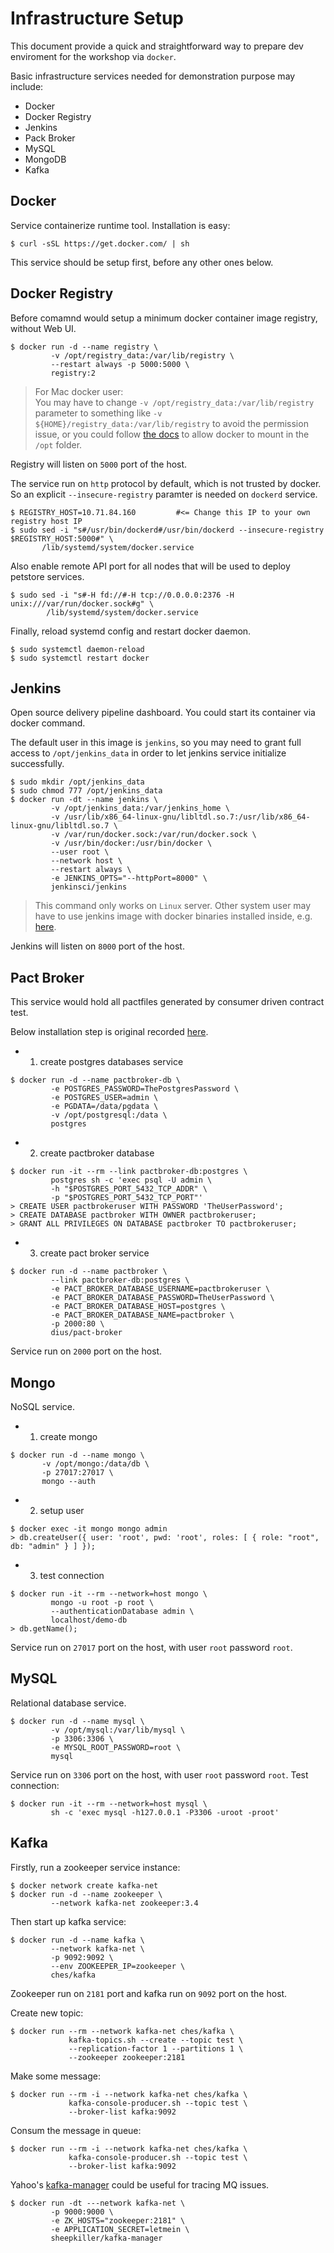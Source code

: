 # Infrastructure Setup

This document provide a quick and straightforward way to prepare dev enviroment for the workshop via `docker`.

Basic infrastructure services needed for demonstration purpose may include:

- Docker
- Docker Registry
- Jenkins
- Pack Broker
- MySQL
- MongoDB
- Kafka

## Docker

Service containerize runtime tool. Installation is easy:

```
$ curl -sSL https://get.docker.com/ | sh
```

This service should be setup first, before any other ones below.

## Docker Registry

Before comamnd would setup a minimum docker container image registry, without Web UI.

```
$ docker run -d --name registry \
         -v /opt/registry_data:/var/lib/registry \
         --restart always -p 5000:5000 \
         registry:2
```

> For Mac docker user: <br>
> You may have to change `-v /opt/registry_data:/var/lib/registry` parameter to something like `-v ${HOME}/registry_data:/var/lib/registry` to avoid the permission issue, or you could follow [the docs](https://docs.docker.com/docker-for-mac/troubleshoot/#volume-mounting-requires-file-sharing-for-any-project-directories-outside-of-users) to allow docker to mount in the `/opt` folder.

Registry will listen on `5000` port of the host.

The service run on `http` protocol by default, which is not trusted by docker. So an explicit `--insecure-registry` paramter is needed on `dockerd` service.

```
$ REGISTRY_HOST=10.71.84.160         #<= Change this IP to your own registry host IP
$ sudo sed -i "s#/usr/bin/dockerd#/usr/bin/dockerd --insecure-registry $REGISTRY_HOST:5000#" \
       /lib/systemd/system/docker.service
```

Also enable remote API port for all nodes that will be used to deploy petstore services.

```
$ sudo sed -i "s#-H fd://#-H tcp://0.0.0.0:2376 -H unix:///var/run/docker.sock#g" \
        /lib/systemd/system/docker.service
```

Finally, reload systemd config and restart docker daemon.

```
$ sudo systemctl daemon-reload
$ sudo systemctl restart docker
```

## Jenkins

Open source delivery pipeline dashboard. You could start its container via docker command.

The default user in this image is `jenkins`, 
so you may need to grant full access to `/opt/jenkins_data` in order to let jenkins service initialize successfully.

```
$ sudo mkdir /opt/jenkins_data
$ sudo chmod 777 /opt/jenkins_data
$ docker run -dt --name jenkins \
         -v /opt/jenkins_data:/var/jenkins_home \
         -v /usr/lib/x86_64-linux-gnu/libltdl.so.7:/usr/lib/x86_64-linux-gnu/libltdl.so.7 \
         -v /var/run/docker.sock:/var/run/docker.sock \
         -v /usr/bin/docker:/usr/bin/docker \
         --user root \
         --network host \
         --restart always \
         -e JENKINS_OPTS="--httpPort=8000" \
         jenkinsci/jenkins
```

> This command only works on `Linux` server. Other system user may have to use jenkins image with docker binaries installed inside, e.g. [here](https://github.com/microservices-kata/petstore-infrastructure/tree/master/jenkins-basic).

Jenkins will listen on `8000` port of the host.

## Pact Broker

This service would hold all pactfiles generated by consumer driven contract test.

Below installation step is original recorded [here](https://github.com/DiUS/pact_broker-docker/blob/master/POSTGRESQL.md).

- 1. create postgres databases service

```
$ docker run -d --name pactbroker-db \
         -e POSTGRES_PASSWORD=ThePostgresPassword \
         -e POSTGRES_USER=admin \
         -e PGDATA=/data/pgdata \
         -v /opt/postgresql:/data \
         postgres
```

- 2. create pactbroker database

```
$ docker run -it --rm --link pactbroker-db:postgres \
         postgres sh -c 'exec psql -U admin \
         -h "$POSTGRES_PORT_5432_TCP_ADDR" \
         -p "$POSTGRES_PORT_5432_TCP_PORT"'
> CREATE USER pactbrokeruser WITH PASSWORD 'TheUserPassword';
> CREATE DATABASE pactbroker WITH OWNER pactbrokeruser;
> GRANT ALL PRIVILEGES ON DATABASE pactbroker TO pactbrokeruser;
```

- 3. create pact broker service

```
$ docker run -d --name pactbroker \
         --link pactbroker-db:postgres \
         -e PACT_BROKER_DATABASE_USERNAME=pactbrokeruser \
         -e PACT_BROKER_DATABASE_PASSWORD=TheUserPassword \
         -e PACT_BROKER_DATABASE_HOST=postgres \
         -e PACT_BROKER_DATABASE_NAME=pactbroker \
         -p 2000:80 \
         dius/pact-broker
```

Service run on `2000` port on the host.

## Mongo

NoSQL service.

- 1. create mongo

```
$ docker run -d --name mongo \
       -v /opt/mongo:/data/db \
       -p 27017:27017 \
       mongo --auth
```

- 2. setup user

```
$ docker exec -it mongo mongo admin
> db.createUser({ user: 'root', pwd: 'root', roles: [ { role: "root", db: "admin" } ] });
```

- 3. test connection

```
$ docker run -it --rm --network=host mongo \
         mongo -u root -p root \
         --authenticationDatabase admin \
         localhost/demo-db
> db.getName();
```

Service run on `27017` port on the host, with user `root` password `root`.

## MySQL

Relational database service.

```
$ docker run -d --name mysql \
         -v /opt/mysql:/var/lib/mysql \
         -p 3306:3306 \
         -e MYSQL_ROOT_PASSWORD=root \
         mysql
```

Service run on `3306` port on the host, with user `root` password `root`. Test connection:

```
$ docker run -it --rm --network=host mysql \
         sh -c 'exec mysql -h127.0.0.1 -P3306 -uroot -proot'
```

## Kafka

Firstly, run a zookeeper service instance:

```
$ docker network create kafka-net
$ docker run -d --name zookeeper \
         --network kafka-net zookeeper:3.4
```

Then start up kafka service:

```
$ docker run -d --name kafka \
         --network kafka-net \
         -p 9092:9092 \
         --env ZOOKEEPER_IP=zookeeper \
         ches/kafka
```

Zookeeper run on `2181` port and kafka run on `9092` port on the host.

Create new topic:

```
$ docker run --rm --network kafka-net ches/kafka \
             kafka-topics.sh --create --topic test \
             --replication-factor 1 --partitions 1 \
             --zookeeper zookeeper:2181
```

Make some message:

```
$ docker run --rm -i --network kafka-net ches/kafka \
             kafka-console-producer.sh --topic test \
             --broker-list kafka:9092
```

Consum the message in queue:

```
$ docker run --rm -i --network kafka-net ches/kafka \
             kafka-console-producer.sh --topic test \
             --broker-list kafka:9092
```

Yahoo's [kafka-manager](https://github.com/yahoo/kafka-manager) could be useful for tracing MQ issues.

```
$ docker run -dt ---network kafka-net \
         -p 9000:9000 \
         -e ZK_HOSTS="zookeeper:2181" \
         -e APPLICATION_SECRET=letmein \
         sheepkiller/kafka-manager
```
